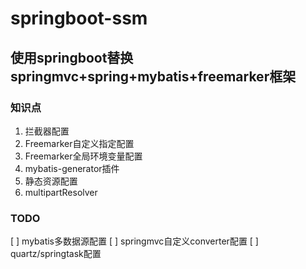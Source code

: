 # springboot-ssm
## 使用springboot替换springmvc+spring+mybatis+freemarker框架
### 知识点
1. 拦截器配置
2. Freemarker自定义指定配置
3. Freemarker全局环境变量配置
4. mybatis-generator插件
5. 静态资源配置
6. multipartResolver

### TODO
[ ] mybatis多数据源配置
[ ] springmvc自定义converter配置
[ ] quartz/springtask配置
